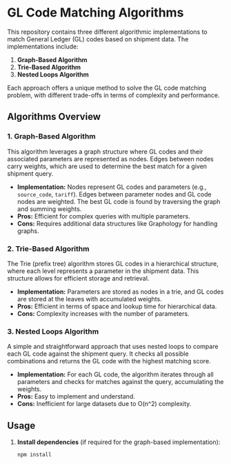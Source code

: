 # GL Code Matching Algorithms

This repository contains three different algorithmic implementations to match General Ledger (GL) codes based on shipment data. The implementations include:

1. **Graph-Based Algorithm**
2. **Trie-Based Algorithm**
3. **Nested Loops Algorithm**

Each approach offers a unique method to solve the GL code matching problem, with different trade-offs in terms of complexity and performance.

## Algorithms Overview

### 1. Graph-Based Algorithm
This algorithm leverages a graph structure where GL codes and their associated parameters are represented as nodes. Edges between nodes carry weights, which are used to determine the best match for a given shipment query.

- **Implementation:** Nodes represent GL codes and parameters (e.g., `source_code`, `tariff`). Edges between parameter nodes and GL code nodes are weighted. The best GL code is found by traversing the graph and summing weights.
- **Pros:** Efficient for complex queries with multiple parameters.
- **Cons:** Requires additional data structures like Graphology for handling graphs.

### 2. Trie-Based Algorithm
The Trie (prefix tree) algorithm stores GL codes in a hierarchical structure, where each level represents a parameter in the shipment data. This structure allows for efficient storage and retrieval.

- **Implementation:** Parameters are stored as nodes in a trie, and GL codes are stored at the leaves with accumulated weights.
- **Pros:** Efficient in terms of space and lookup time for hierarchical data.
- **Cons:** Complexity increases with the number of parameters.

### 3. Nested Loops Algorithm
A simple and straightforward approach that uses nested loops to compare each GL code against the shipment query. It checks all possible combinations and returns the GL code with the highest matching score.

- **Implementation:** For each GL code, the algorithm iterates through all parameters and checks for matches against the query, accumulating the weights.
- **Pros:** Easy to implement and understand.
- **Cons:** Inefficient for large datasets due to O(n^2) complexity.

## Usage

1. **Install dependencies** (if required for the graph-based implementation):
   ```bash
   npm install
